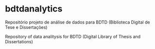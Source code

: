 # bdtdanalytics
Repositório projeto de análise de dados para BDTD (Biblioteca Digital de Tese e Dissertações)

Repository of data analitysis for BDTD (Digital Library of Thesis and Dissertations)


